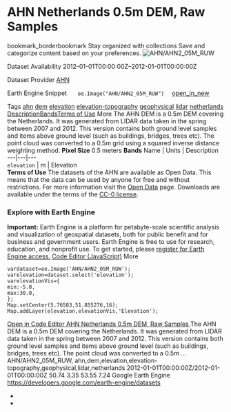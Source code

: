  
#  AHN Netherlands 0.5m DEM, Raw Samples 
bookmark_borderbookmark Stay organized with collections  Save and categorize content based on your preferences.
![AHN/AHN2_05M_RUW](https://developers.google.com/earth-engine/datasets/images/AHN/AHN_AHN2_05M_RUW_sample.png) 

Dataset Availability
    2012-01-01T00:00:00Z–2012-01-01T00:00:00Z 

Dataset Provider
     [ AHN ](https://www.ahn.nl) 

Earth Engine Snippet
     `    ee.Image("AHN/AHN2_05M_RUW")   ` [ open_in_new ](https://code.earthengine.google.com/?scriptPath=Examples:Datasets/AHN/AHN_AHN2_05M_RUW) 

Tags
     [ahn](https://developers.google.com/earth-engine/datasets/tags/ahn) [dem](https://developers.google.com/earth-engine/datasets/tags/dem) [elevation](https://developers.google.com/earth-engine/datasets/tags/elevation) [elevation-topography](https://developers.google.com/earth-engine/datasets/tags/elevation-topography) [geophysical](https://developers.google.com/earth-engine/datasets/tags/geophysical) [lidar](https://developers.google.com/earth-engine/datasets/tags/lidar) [netherlands](https://developers.google.com/earth-engine/datasets/tags/netherlands)
[Description](https://developers.google.com/earth-engine/datasets/catalog/AHN_AHN2_05M_RUW#description)[Bands](https://developers.google.com/earth-engine/datasets/catalog/AHN_AHN2_05M_RUW#bands)[Terms of Use](https://developers.google.com/earth-engine/datasets/catalog/AHN_AHN2_05M_RUW#terms-of-use) More
The AHN DEM is a 0.5m DEM covering the Netherlands. It was generated from LIDAR data taken in the spring between 2007 and 2012.
This version contains both ground level samples and items above ground level (such as buildings, bridges, trees etc). The point cloud was converted to a 0.5m grid using a squared inverse distance weighting method.
**Pixel Size** 0.5 meters 
**Bands**
Name | Units | Description  
---|---|---  
`elevation` | m | Elevation  
**Terms of Use**
The datasets of the AHN are available as Open Data. This means that the data can be used by anyone for free and without restrictions. For more information visit the [Open Data](https://www.ahn.nl/open-data/) page. Downloads are available under the terms of the [CC-0 license](https://data.overheid.nl/licenties-voor-hergebruik).
### Explore with Earth Engine
**Important:** Earth Engine is a platform for petabyte-scale scientific analysis and visualization of geospatial datasets, both for public benefit and for business and government users. Earth Engine is free to use for research, education, and nonprofit use. To get started, please [register for Earth Engine access.](https://console.cloud.google.com/earth-engine)
[Code Editor (JavaScript)](https://developers.google.com/earth-engine/datasets/catalog/AHN_AHN2_05M_RUW#code-editor-javascript-sample) More
```
vardataset=ee.Image('AHN/AHN2_05M_RUW');
varelevation=dataset.select('elevation');
varelevationVis={
min:-5.0,
max:30.0,
};
Map.setCenter(5.76583,51.855276,16);
Map.addLayer(elevation,elevationVis,'Elevation');
```
[ Open in Code Editor ](https://code.earthengine.google.com/?scriptPath=Examples:Datasets/AHN/AHN_AHN2_05M_RUW)
[ AHN Netherlands 0.5m DEM, Raw Samples ](https://developers.google.com/earth-engine/datasets/catalog/AHN_AHN2_05M_RUW)
The AHN DEM is a 0.5m DEM covering the Netherlands. It was generated from LIDAR data taken in the spring between 2007 and 2012. This version contains both ground level samples and items above ground level (such as buildings, bridges, trees etc). The point cloud was converted to a 0.5m …
AHN/AHN2_05M_RUW, ahn,dem,elevation,elevation-topography,geophysical,lidar,netherlands 
2012-01-01T00:00:00Z/2012-01-01T00:00:00Z
50.74 3.35 53.55 7.24 
Google Earth Engine
https://developers.google.com/earth-engine/datasets
  * [ ](https://doi.org/https://www.ahn.nl)
  * [ ](https://doi.org/https://developers.google.com/earth-engine/datasets/catalog/AHN_AHN2_05M_RUW)


